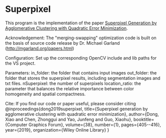 # Superpixel
This program is the implementation of the paper [Superpixel Generation by Agglomerative Clustering with Quadratic Error Minimization](https://onlinelibrary.wiley.com/doi/epdf/10.1111/cgf.13538).

Acknowledgement:
The "merging-swapping" optimization code is built on the basis of source code release by Dr. Michael Garland (http://mgarland.org/papers.html)

Configuration:
Set up the corresponding OpenCV include and lib paths for the VS project. 

Parameters:
in_folder: the folder that contains input images
out_folder: the folder that stores the superpixel results, including segmentation images and txt files.
nSuperpixel: the number of superpixels
location_ratio: the parameter that balances the relative importance between color homogeneity and spatial compactness.

Cite:
If you find our code or paper useful, please consider citing
	@inproceedings{dong2019superpixel,
	  title={Superpixel generation by agglomerative clustering with quadratic error minimization},
	  author={Dong, Xiao and Chen, Zhonggui and Yao, Junfeng and Guo, Xiaohu},
	  booktitle={Computer Graphics Forum},
	  volume={38},
	  number={1},
	  pages={405--416},
	  year={2019},
	  organization={Wiley Online Library}
	}
